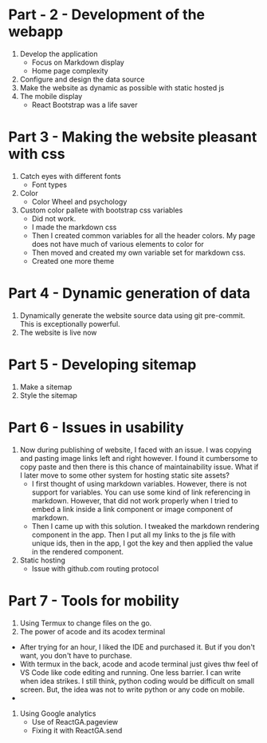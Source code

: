 Part - 2 - Development of the webapp
====================================
1. Develop the application
    - Focus on Markdown display
    - Home page complexity
1. Configure and design the data source
1. Make the website as dynamic as possible with static hosted js
1. The mobile display
    - React Bootstrap was a life saver


Part 3 - Making the website pleasant with css
=============================================
1. Catch eyes with different fonts
    - Font types
1. Color
    - Color Wheel and psychology 
1. Custom color pallete with bootstrap css variables
    - Did not work.
    - I made the markdown css
    - Then I created common variables for all the header colors. My page does not have much of various elements to color for
    - Then moved and created my own variable set for markdown css. 
    - Created one more theme

Part 4 - Dynamic generation of data
===================================
1. Dynamically generate the website source data using git pre-commit. This is exceptionally powerful.
2. The website is live now

Part 5 - Developing sitemap
===========================
1. Make a sitemap
1. Style the sitemap
 
Part 6 - Issues in usability
============================
1. Now during publishing of website, I faced with an issue. I was copying and pasting image links left and right however. I found it cumbersome to copy paste and then there is this chance of maintainability issue. What if I later move to some other system for hosting static site assets?
    - I first thought of using markdown variables. However, there is not support for variables. You can use some kind of link referencing in markdown. However, that did not work properly when I tried to embed a link inside a link component or image component of markdown.
    - Then I came up with this solution. I tweaked the markdown rendering component in the app. Then I put all my links to the js file with unique ids, then in the app, I got the key and then applied the value in the rendered component.
1. Static hosting
    - Issue with github.com routing protocol

Part 7 - Tools for mobility
===========================
1. Using Termux to change files on the go.
1. The power of acode and its acodex terminal
  - After trying for an hour, I liked the IDE and purchased it. But if you don't want, you don't have to purchase. 
  - With termux in the back, acode and acode terminal just gives thw feel of VS Code like code editing and running. One less barrier. I can write when idea strikes. I still think, python coding would be difficult on small screen. But, the idea was not to write python or any code on mobile.
  - 
1. Using Google analytics
    - Use of ReactGA.pageview
    - Fixing it with ReactGA.send

